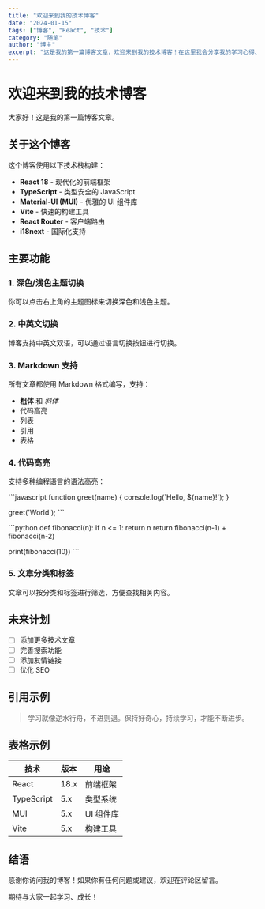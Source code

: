```yaml
---
title: "欢迎来到我的技术博客"
date: "2024-01-15"
tags: ["博客", "React", "技术"]
category: "随笔"
author: "博主"
excerpt: "这是我的第一篇博客文章，欢迎来到我的技术博客！在这里我会分享我的学习心得、技术总结和项目经验。"
---
```


# 欢迎来到我的技术博客

大家好！这是我的第一篇博客文章。

## 关于这个博客

这个博客使用以下技术栈构建：

- **React 18** - 现代化的前端框架
- **TypeScript** - 类型安全的 JavaScript
- **Material-UI (MUI)** - 优雅的 UI 组件库
- **Vite** - 快速的构建工具
- **React Router** - 客户端路由
- **i18next** - 国际化支持

## 主要功能

### 1. 深色/浅色主题切换

你可以点击右上角的主题图标来切换深色和浅色主题。

### 2. 中英文切换

博客支持中英文双语，可以通过语言切换按钮进行切换。

### 3. Markdown 支持

所有文章都使用 Markdown 格式编写，支持：

- **粗体** 和 *斜体*
- 代码高亮
- 列表
- 引用
- 表格

### 4. 代码高亮

支持多种编程语言的语法高亮：

\`\`\`javascript
function greet(name) {
  console.log(\`Hello, \${name}!\`);
}

greet('World');
\`\`\`

\`\`\`python
def fibonacci(n):
    if n <= 1:
        return n
    return fibonacci(n-1) + fibonacci(n-2)

print(fibonacci(10))
\`\`\`

### 5. 文章分类和标签

文章可以按分类和标签进行筛选，方便查找相关内容。

## 未来计划

- [ ] 添加更多技术文章
- [ ] 完善搜索功能
- [ ] 添加友情链接
- [ ] 优化 SEO

## 引用示例

> 学习就像逆水行舟，不进则退。保持好奇心，持续学习，才能不断进步。

## 表格示例

| 技术 | 版本 | 用途 |
|------|------|------|
| React | 18.x | 前端框架 |
| TypeScript | 5.x | 类型系统 |
| MUI | 5.x | UI 组件库 |
| Vite | 5.x | 构建工具 |

## 结语

感谢你访问我的博客！如果你有任何问题或建议，欢迎在评论区留言。

期待与大家一起学习、成长！
